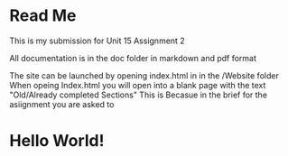 # Read Me

This is my submission for Unit 15 Assignment 2

All documentation is in the doc folder in markdown and pdf format

The site can be launched by opening index.html in in the /Website folder
When opeing Index.html you will open into a blank page with the text "Old/Already completed Sections"
This is Becasue in the brief for the asiignment you are asked to 




# Hello World!

